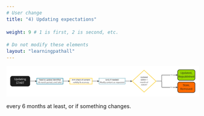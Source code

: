 ```yaml
---
# User change
title: "4) Updating expectations"

weight: 9 # 1 is first, 2 is second, etc.

# Do not modify these elements
layout: "learningpathall"
---
```

![alt-text #center](4-updating-process.PNG "Updating process")


every 6 months at least, or if something changes.
